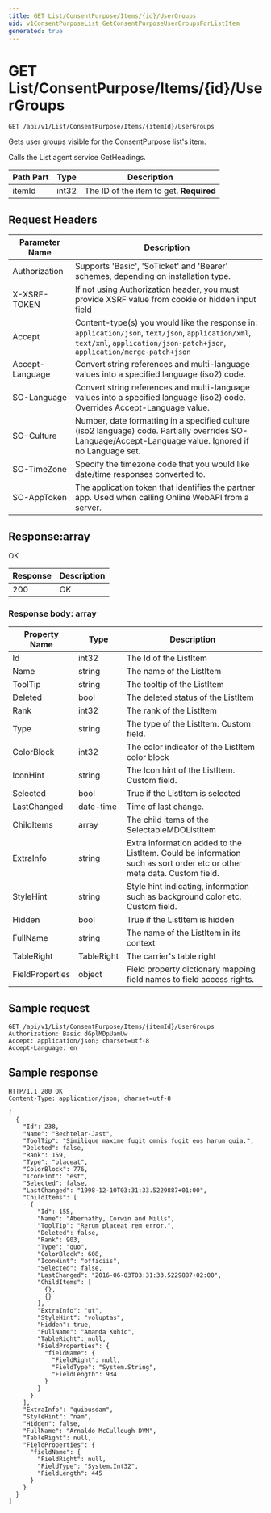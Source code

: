 ```yaml
---
title: GET List/ConsentPurpose/Items/{id}/UserGroups
uid: v1ConsentPurposeList_GetConsentPurposeUserGroupsForListItem
generated: true
---
```


# GET List/ConsentPurpose/Items/{id}/UserGroups

```http
GET /api/v1/List/ConsentPurpose/Items/{itemId}/UserGroups
```

Gets user groups visible for the ConsentPurpose list's item.


Calls the List agent service GetHeadings.





| Path Part | Type | Description |
|-----------|------|-------------|
| itemId | int32 | The ID of the item to get. **Required** |



## Request Headers

| Parameter Name | Description |
|----------------|-------------|
| Authorization  | Supports 'Basic', 'SoTicket' and 'Bearer' schemes, depending on installation type. |
| X-XSRF-TOKEN   | If not using Authorization header, you must provide XSRF value from cookie or hidden input field |
| Accept         | Content-type(s) you would like the response in: `application/json`, `text/json`, `application/xml`, `text/xml`, `application/json-patch+json`, `application/merge-patch+json` |
| Accept-Language | Convert string references and multi-language values into a specified language (iso2) code. |
| SO-Language | Convert string references and multi-language values into a specified language (iso2) code. Overrides Accept-Language value. |
| SO-Culture | Number, date formatting in a specified culture (iso2 language) code. Partially overrides SO-Language/Accept-Language value. Ignored if no Language set. |
| SO-TimeZone | Specify the timezone code that you would like date/time responses converted to. |
| SO-AppToken | The application token that identifies the partner app. Used when calling Online WebAPI from a server. |


## Response:array

OK

| Response | Description |
|----------------|-------------|
| 200 | OK |

### Response body: array

| Property Name | Type |  Description |
|----------------|------|--------------|
| Id | int32 | The Id of the ListItem |
| Name | string | The name of the ListItem |
| ToolTip | string | The tooltip of the ListItem |
| Deleted | bool | The deleted status of the ListItem |
| Rank | int32 | The rank of the ListItem |
| Type | string | The type of the ListItem. Custom field. |
| ColorBlock | int32 | The color indicator of the ListItem color block |
| IconHint | string | The Icon hint of the ListItem. Custom field. |
| Selected | bool | True if the ListItem is selected |
| LastChanged | date-time | Time of last change. |
| ChildItems | array | The child items of the SelectableMDOListItem |
| ExtraInfo | string | Extra information added to the ListItem. Could be information such as sort order etc or other meta data. Custom field. |
| StyleHint | string | Style hint indicating, information such as background color etc. Custom field. |
| Hidden | bool | True if the ListItem is hidden |
| FullName | string | The name of the ListItem in its context |
| TableRight | TableRight | The carrier's table right |
| FieldProperties | object | Field property dictionary mapping field names to field access rights. |

## Sample request

```http!
GET /api/v1/List/ConsentPurpose/Items/{itemId}/UserGroups
Authorization: Basic dGplMDpUamUw
Accept: application/json; charset=utf-8
Accept-Language: en
```

## Sample response

```http_
HTTP/1.1 200 OK
Content-Type: application/json; charset=utf-8

[
  {
    "Id": 238,
    "Name": "Bechtelar-Jast",
    "ToolTip": "Similique maxime fugit omnis fugit eos harum quia.",
    "Deleted": false,
    "Rank": 159,
    "Type": "placeat",
    "ColorBlock": 776,
    "IconHint": "est",
    "Selected": false,
    "LastChanged": "1998-12-10T03:31:33.5229887+01:00",
    "ChildItems": [
      {
        "Id": 155,
        "Name": "Abernathy, Corwin and Mills",
        "ToolTip": "Rerum placeat rem error.",
        "Deleted": false,
        "Rank": 903,
        "Type": "quo",
        "ColorBlock": 608,
        "IconHint": "officiis",
        "Selected": false,
        "LastChanged": "2016-06-03T03:31:33.5229887+02:00",
        "ChildItems": [
          {},
          {}
        ],
        "ExtraInfo": "ut",
        "StyleHint": "voluptas",
        "Hidden": true,
        "FullName": "Amanda Kuhic",
        "TableRight": null,
        "FieldProperties": {
          "fieldName": {
            "FieldRight": null,
            "FieldType": "System.String",
            "FieldLength": 934
          }
        }
      }
    ],
    "ExtraInfo": "quibusdam",
    "StyleHint": "nam",
    "Hidden": false,
    "FullName": "Arnaldo McCullough DVM",
    "TableRight": null,
    "FieldProperties": {
      "fieldName": {
        "FieldRight": null,
        "FieldType": "System.Int32",
        "FieldLength": 445
      }
    }
  }
]
```